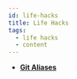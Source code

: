 ```yaml
---
id: life-hacks
title: Life Hacks
tags:
  - life hacks
  - content
---
```


- [**Git Aliases**](https://gist.github.com/biantris/4fae05faa74639500de8b6026dddf39c)
